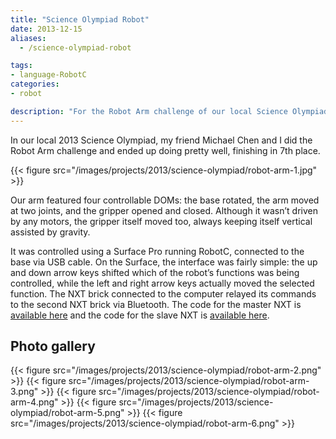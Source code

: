```yaml
---
title: "Science Olympiad Robot"
date: 2013-12-15
aliases:
  - /science-olympiad-robot

tags:
- language-RobotC
categories:
- robot

description: "For the Robot Arm challenge of our local Science Olympiad, my friend and I built an arm featuring four controllable DOMs."
---
```


In our local 2013 Science Olympiad, my friend Michael Chen and I did the Robot Arm challenge and ended up doing pretty well, finishing in 7th place.

{{< figure src="/images/projects/2013/science-olympiad/robot-arm-1.jpg" >}}

Our arm featured four controllable DOMs: the base rotated, the arm moved at two joints, and the gripper opened and closed. Although it wasn’t driven by any motors, the gripper itself moved too, always keeping itself vertical assisted by gravity.

It was controlled using a Surface Pro running RobotC, connected to the base via USB cable. On the Surface, the interface was fairly simple: the up and down arrow keys shifted which of the robot’s functions was being controlled, while the left and right arrow keys actually moved the selected function. The NXT brick connected to the computer relayed its commands to the second NXT brick via Bluetooth. The code for the master NXT is [available here](http://sourceforge.net/projects/leonoverweel/files/SciOlyRobotArm13.c/download) and the code for the slave NXT is [available here](http://sourceforge.net/projects/leonoverweel/files/SciOlyRobotArm13Slave.c/download).

## Photo gallery

{{< figure src="/images/projects/2013/science-olympiad/robot-arm-2.png" >}}
{{< figure src="/images/projects/2013/science-olympiad/robot-arm-3.png" >}}
{{< figure src="/images/projects/2013/science-olympiad/robot-arm-4.png" >}}
{{< figure src="/images/projects/2013/science-olympiad/robot-arm-5.png" >}}
{{< figure src="/images/projects/2013/science-olympiad/robot-arm-6.png" >}}
